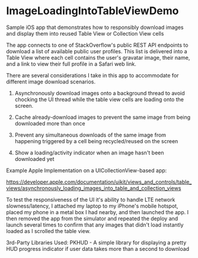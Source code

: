 # ImageLoadingIntoTableViewDemo
Sample iOS app that demonstrates how to responsibly download images and display them into reused Table View or Collection View cells 

The app connects to one of StackOverflow's public REST API endpoints to download a list of available public user profiles. This list is delivered into a Table View where each cell contains the user's gravatar image, their name, and a link to view their full profile in a Safari web link. 

There are several considerations I take in this app to accommodate for different image download scenarios. 

1. Asynchronously download images onto a background thread to avoid chocking the UI thread while the  table view cells are loading onto the screen.

2. Cache already-download images to prevent the same image from being downloaded more than once

3. Prevent any simultaneous downloads of the same image from happening triggered by a cell being recycled/reused on the screen

4. Show a loading/activity indicator when an image hasn't been downloaded yet

Example Apple Implementation on a UICollectionView-based app:

https://developer.apple.com/documentation/uikit/views_and_controls/table_views/asynchronously_loading_images_into_table_and_collection_views	


To test the responsiveness of the UI it's ability to handle LTE network slowness/latency, I attached my laptop to my iPhone's mobile hotspot, placed my phone in a metal box I had nearby, and then launched the app. I then removed the app from the simulator and repeated the deploy and launch several times to confirm that any images that didn't load instantly loaded as I scrolled the table view.

3rd-Party Libraries Used:
PKHUD - A simple library for displaying a pretty HUD progress indicator if user data takes more than a second to download
